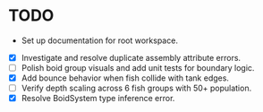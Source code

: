 # TODO
- Set up documentation for root workspace.
- [x] Investigate and resolve duplicate assembly attribute errors.
- [ ] Polish boid group visuals and add unit tests for boundary logic.
- [x] Add bounce behavior when fish collide with tank edges.
- [ ] Verify depth scaling across 6 fish groups with 50+ population.
- [x] Resolve BoidSystem type inference error.
